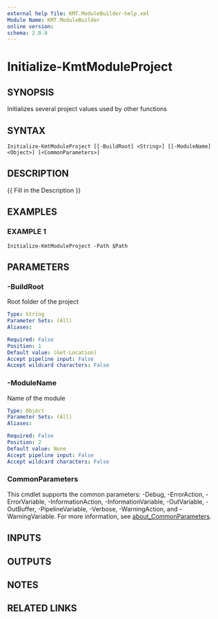 ```yaml
---
external help file: KMT.ModuleBuilder-help.xml
Module Name: KMT.ModuleBuilder
online version:
schema: 2.0.0
---
```


# Initialize-KmtModuleProject

## SYNOPSIS
Initializes several project values used by other functions

## SYNTAX

```
Initialize-KmtModuleProject [[-BuildRoot] <String>] [[-ModuleName] <Object>] [<CommonParameters>]
```

## DESCRIPTION
{{ Fill in the Description }}

## EXAMPLES

### EXAMPLE 1
```
Initialize-KmtModuleProject -Path $Path
```

## PARAMETERS

### -BuildRoot
Root folder of the project

```yaml
Type: String
Parameter Sets: (All)
Aliases:

Required: False
Position: 1
Default value: (Get-Location)
Accept pipeline input: False
Accept wildcard characters: False
```

### -ModuleName
Name of the module

```yaml
Type: Object
Parameter Sets: (All)
Aliases:

Required: False
Position: 2
Default value: None
Accept pipeline input: False
Accept wildcard characters: False
```

### CommonParameters
This cmdlet supports the common parameters: -Debug, -ErrorAction, -ErrorVariable, -InformationAction, -InformationVariable, -OutVariable, -OutBuffer, -PipelineVariable, -Verbose, -WarningAction, and -WarningVariable. For more information, see [about_CommonParameters](http://go.microsoft.com/fwlink/?LinkID=113216).

## INPUTS

## OUTPUTS

## NOTES

## RELATED LINKS
